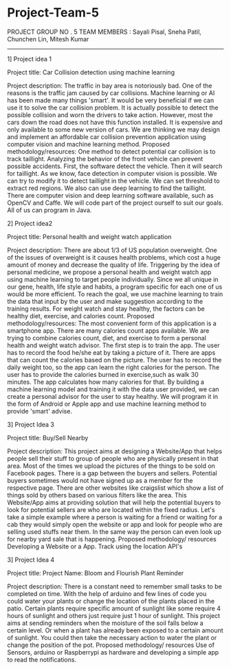# Project-Team-5

PROJECT GROUP NO . 5
TEAM MEMBERS : Sayali Pisal, Sneha Patil, Chunchen Lin, Mitesh Kumar


---------------------------------------------------------------------------------------------
1]	Project idea 1

Project title:
Car Collision detection using machine learning

Project description:
The traffic in bay area is notoriously bad. One of the reasons is the traffic jam caused by car collisions.  Machine learning or AI has been made many things 'smart'. It would be very beneficial if we can use it to solve the car collision problem. It is actually possible to detect the possible collision and worn the drivers to take action. However, most the cars down the road does not have this function installed. It is expensive and only available to some new version of cars. We are thinking we may design and implement an affordable car collision prevention application using computer vision and machine learning method.
Proposed methodology/resources:
One method to detect potential car collision is to track taillight. Analyzing the behavior of the front vehicle can prevent possible accidents. First, the software detect the vehicle. Then it will search for taillight. As we know, face detection in computer vision is possible. We can try to modify it to detect taillight in the vehicle.  We can set threshold to extract red regions. We also can use deep learning to find the taillight. There are computer vision and deep learning  software available, such as OpenCV and Caffe. We will code part of the project ourself to suit our goals. All of us can program in Java. 

2]	Project idea2

Project title:
Personal health and weight watch application

Project description:
There are about 1/3 of US population overweight. One of the issues of overweight is it causes health problems, which cost a huge amount of money and decrease the quality of life. Triggering by the idea of personal medicine, we propose a personal health and weight watch app using machine learning to target people individually. Since we all unique in our gene, health, life style and habits, a program specific for each one of us would be more efficient. To reach the goal, we use machine learning to train the data that input by the user and make suggestion according to the training results. For weight watch and stay healthy, the factors can be healthy diet, exercise, and calories count.
Proposed methodology/resources:
The most convenient form of this application is a smartphone app. There are many calories count apps available. We are trying to combine calories count, diet, and exercise to form a personal health and weight watch advisor. The first step is to train the app. The user has to record the food he/she eat by taking a picture of it. There are apps that can count the calories based on the picture. The user has to record the daily weight too, so the app can learn the right calories for the person. The user has to provide the calories burned in exercise,such as walk 30 minutes. The app calculates how many calories for that. By building a machine learning model and training it with the data user provided, we can create a personal advisor for the user to stay healthy.  We will program it in the form of Android or Apple app and use machine learning method to provide 'smart' advise. 

3] Project Idea 3 

Project title:
Buy/Sell Nearby 

Project description:
This project aims at designing a Website/App that helps people sell their stuff to group of people who are physically present in that area. Most of the times we upload the pictures of the things to be sold on Facebook pages. There is a gap between the buyers and sellers. Potential buyers sometimes would not have signed up as a member for the respective page. There are other websites like craigslist which show a list of things sold by others based on various filters like the area. 
This Website/App aims at providing solution that will help the potential buyers to look for potential sellers are who are located within the fixed radius. Let's take a simple example where a person is waiting for a friend or waiting for a cab they would simply open the website or app and look for people who are selling used stuffs near them. In the same way the person can even look up for nearby yard sale that is happening. 
Proposed methodology/ resources Developing a Website or a App. Track using the location API's 

3] Project Idea 4

Project title:
Project Name: Bloom and Flourish Plant Reminder 

Project description:
There is a constant need to remember small tasks to be completed on time. With the help of arduino and few lines of code you could water your plants or change the location of the plants placed in the patio. Certain plants require specific amount of sunlight like some require 4 hours of sunlight and others just require just 1 hour of sunlight. This project aims at sending reminders when the moisture of the soil falls below a certain level. Or when a plant has already been exposed to a certain amount of sunlight. You could then take the necessary action to water the plant or change the position of the pot. 
Proposed methodology/ resources Use of Sensors, arduino or Raspberrypi as hardware and developing a simple app to read the notifications. 


